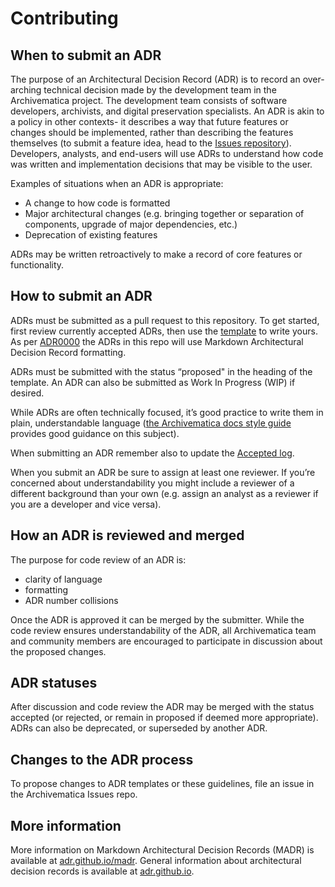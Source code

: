 # Contributing

## When to submit an ADR

The purpose of an Architectural Decision Record (ADR) is to record an
over-arching technical decision made by the development team in the
Archivematica  project. The development team consists of software developers,
archivists, and digital preservation specialists. An ADR is akin to a policy in
other contexts- it describes a way that future features or changes should be
implemented, rather than describing the features themselves (to submit a feature
idea, head to the [Issues repository](https://github.com/archivematica/Issues)).
Developers, analysts, and end-users will use ADRs to understand how code was
written and implementation decisions that may be visible to the user.

Examples of situations when an ADR is appropriate:

* A change to how code is formatted
* Major architectural changes (e.g. bringing together or separation of
  components, upgrade of major dependencies, etc.)
* Deprecation of existing features

ADRs may be written retroactively to make a record of core features or
functionality.

## How to submit an ADR

ADRs must be submitted as a pull request to this repository. To get started,
first review currently accepted ADRs, then use the [template](template.md) to
write yours. As per
[ADR0000](0000-use-markdown-architectural-decision-records.md) the ADRs in this
repo will use Markdown Architectural Decision Record formatting.

ADRs must be submitted with the status “proposed" in the heading of the
template. An ADR can also be submitted as Work In Progress (WIP) if desired.

While ADRs are often technically focused, it’s good practice to write them in
plain, understandable language
([the Archivematica docs style guide](https://github.com/artefactual/archivematica-docs/blob/12da09e3664025169450ac8b913639ff85ebba84/style_guide.md)
provides good guidance on this subject).

When submitting an ADR remember also to update the [Accepted
log](accepted-log.md).

When you submit an ADR be sure to assign at least one reviewer. If you’re
concerned about understandability you might include a reviewer of a different
background than your own (e.g. assign an analyst as a reviewer if you are a
developer and vice versa).

## How an ADR is reviewed and merged

The purpose for code review of an ADR is:

* clarity of language
* formatting
* ADR number collisions

Once the ADR is approved it can be merged by the submitter. While the code
review ensures understandability of the ADR,  all Archivematica team and
community members are encouraged to participate in discussion about the proposed
changes.

## ADR statuses

After discussion and code review the ADR may be merged with the status accepted
(or rejected, or remain in proposed if deemed more appropriate). ADRs can also
be deprecated, or superseded by another ADR.

## Changes to the ADR process

To propose changes to ADR templates or these guidelines, file an issue in the
Archivematica Issues repo.

## More information

More information on Markdown Architectural Decision Records (MADR) is available
at [adr.github.io/madr](https://adr.github.io/madr/). General information about
architectural decision records is available at
[adr.github.io](https://adr.github.io/).
